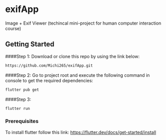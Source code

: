 # exifApp
Image + Exif Viewer (techincal mini-project for human computer interaction course)

## Getting Started

####Step 1: Download or clone this repo by using the link below:
```bash
https://github.com/Michi265/exifApp.git
```
####Step 2: Go to project root and execute the following command in console to get the required dependencies:
```bash
flutter pub get 
```
####Step 3:
```bash
flutter run 
```
### Prerequisites

To install flutter follow this link: https://flutter.dev/docs/get-started/install
